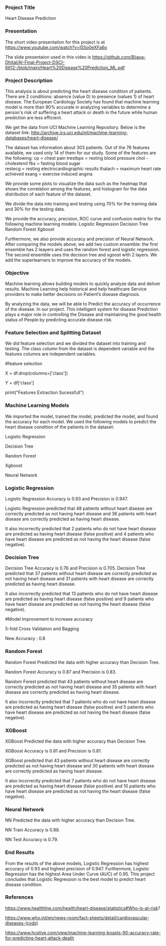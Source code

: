 ### Project Title

Heart Disease Prediction

### Presentation

The short video presentation for this project is at https://www.youtube.com/watch?v=I5So0eXFa6o
 

The slide presentaion used in this video is https://github.com/Bijaya-Dhital/AI-Final-Project-DSCI-6612-/blob/main/Heart%20Disease%20Prediction_ML.pdf

### Project Description 

This analysis is about predicting the heart disease condition of patients. There are 2 conditions: absence (value 0) to presence (values 1) of heart disease. The European Cardiology Society has found that machine learning  model is more than 90% accurate in analyzing variables to determine a person's risk of suffering a heart attack or death in the future while human prediction are less efficient.

We get the data from UCI Machine Learning Repository. Below is the dataset link:
http://archive.ics.uci.edu/ml/machine-learning-databases/heart-disease/

The dataset has information about 303 patients. Out of the 76 features available, we used only 14 of them for our study. Some of the features are the following:
cp = chest pain
trestbps = resting blood pressure
chol - cholesterol
fbs = fasting blood sugar      
restecg = resting electrocardiographic results
thalach = maximum heart rate achieved
exang = exercise induced angina

We provide some plots to visualize the data such as the heatmap that shows the correlation among the features, and histogram for the data distribution of each feature of the dataset.

We divide the data into training and testing using 70% for the training data and 30% for the testing data. 

We provide the accuracy, precision, ROC curve and confusion matrix for the following machine learning models:
Logistic Regression
Decision Tree  
Random Forest
Xgboost

Furthermore, we also provide accuracy and precision of Neural Network. 
After comparing the models above, we add two custom ensemble: the first ensemble has 2 leayers and uses the random forest and logistic regression. The second ensemble uses the decision tree and xgoost with 2 layers. We add the superlearners to improve the accuracy of the models.

### Objective

Machine learning allows building models to quickly analyze data and deliver results. Machine Learning help historical and help healthcare Service providers to make better decisions on Patient’s disease diagnosis.

By analyzing the data, we will be able to Predict the accuracy of occurrence of the disease. In our project. This intelligent system for disease Prediction plays a major role in controlling the Disease and maintaining the good health status of People by predicting accurate disease risk.


### Feature Selection and Splitting Dataset

We did feature selection and we divided the dataset into training and testing. The class column from the dataset  is dependent variable and the features columns are independent variables.

#feature selection

X = df.drop(columns=['class'])

Y = df['class']

print("Features Extraction Sucessfull")


### Machine Learning Models 

We imported the model, trained the model, predicted the model, and found the accuracy for each model. We used the following models to predict the heart disease condition of the patients in the dataset:

Logistic Regression

Decision Tree

Random Forest

Xgboost

Neural Network

### Logistic Regression 

Logistic Regression Accuracy is 0.93 and Precision is 0.947.

Logistic Regression predicted that 48 patients without heart
disease are correctly predicted as not having heart disease and 36
patients with heart disease are correctly predicted as having heart
disease.

It also incorrectly predicted that 2 patients who do not have heart
disease are predicted as having heart disease (false positive) and 4
patients who have heart disease are predicted as not having the
heart disease (false negative).

### Decision Tree 

Decision Tree Accuracy is 0.76 and Precision is 0.705.
Decision Tree predicted that 37 patients without heart disease are correctly
predicted as not having heart disease and 31 patients with heart disease are
correctly predicted as having heart disease.

It also incorrectly predicted that 13 patients who do not have heart disease
are predicted as having heart disease (false positive) and 9 patients who have
heart disease are predicted as not having the heart disease (false negative).

#Model Improvement to increase accuracy

5-fold Cross Validation and Bagging

New Accuracy : 0.8

### Random Forest

Random Forest Predicted the data with higher accuracy than Decision Tree. 

Random Forest Accuracy is 0.87 and Precision is 0.83.

Random Forest predicted that 43 patients without heart disease are correctly
predicted as not having heart disease and 35 patients with heart disease are
correctly predicted as having heart disease.

It also incorrectly predicted that 7 patients who do not have heart disease are
predicted as having heart disease (false positive) and 5 patients who have heart
disease are predicted as not having the heart disease (false negative).

### XGBoost 

XGBoost Predicted the data with higher accuracy than Decision Tree. 

XGBoost Accuracy is 0.81 and Precision is 0.81.

XGBoost predicted that 43 patients without heart disease are correctly predicted
as not having heart disease and 30 patients with heart disease are correctly
predicted as having heart disease.

It also incorrectly predicted that 7 patients who do not have heart disease are
predicted as having heart disease (false positive) and 10 patients who have heart
disease are predicted as not having the heart disease (false negative).

### Neural Network 

NN Predicted the data with higher accuracy than Decision Tree. 

NN Train Accuracy is 0.88.

NN Test Accuracy is 0.79.

### End Results 

From the results of the above models, Logistic Regression has highest accuracy of 0.93 and highest precision of 0.947. Furthermore, Logistic Regression has the highest Area Under Curve (AUC) of 0.95. This project concludes that Logistic Regression is the best model to predict heart disease condition.

### References 

https://www.healthline.com/health/heart-disease/statistics#Who-is-at-risk?

https://www.who.int/en/news-room/fact-sheets/detail/cardiovascular-diseases-(cvds)

https://www.hcplive.com/view/machine-learning-boasts-90-accuracy-rate-for-predicting-heart-attack-death


```python

```
